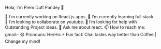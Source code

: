 Hola, I'm Prem Dutt Pandey 👋

🔭 I’m currently working on React.js apps.
🌱 I’m currently learning full stack.
👯 I’m looking to collaborate on youtube.
🤔 I’m looking for help with Outstanding Project ideas.
💬 Ask me about react.
📫 How to reach me: gmail:- 
😄 Pronouns: He/His
⚡ Fun fact: Chai tastes way better than Coffee | Change my mind!
